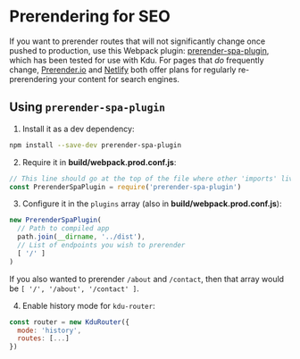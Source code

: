 # Prerendering for SEO

If you want to prerender routes that will not significantly change once pushed to production, use this Webpack plugin: [prerender-spa-plugin](https://www.npmjs.com/package/prerender-spa-plugin), which has been tested for use with Kdu. For pages that _do_ frequently change, [Prerender.io](https://prerender.io/) and [Netlify](https://www.netlify.com/pricing) both offer plans for regularly re-prerendering your content for search engines.

## Using `prerender-spa-plugin`

1. Install it as a dev dependency:

```bash
npm install --save-dev prerender-spa-plugin
```

2. Require it in **build/webpack.prod.conf.js**:

```js
// This line should go at the top of the file where other 'imports' live in
const PrerenderSpaPlugin = require('prerender-spa-plugin')
```

3. Configure it in the `plugins` array (also in **build/webpack.prod.conf.js**):

```js
new PrerenderSpaPlugin(
  // Path to compiled app
  path.join(__dirname, '../dist'),
  // List of endpoints you wish to prerender
  [ '/' ]
)
```

If you also wanted to prerender `/about` and `/contact`, then that array would be `[ '/', '/about', '/contact' ]`.

4. Enable history mode for `kdu-router`:
```js
const router = new KduRouter({
  mode: 'history',
  routes: [...]
})
```

